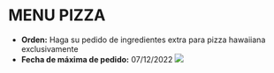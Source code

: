 # **MENU PIZZA**
- **Orden:** Haga su pedido de ingredientes extra para pizza hawaiiana exclusivamente 
- **Fecha de máxima de pedido:** 07/12/2022
![](https://github.com/FloresJudiegbiotech/MENU_PIZZA/blob/main/Menu%20vertical%20pizzeria%20negro.png?raw=true.jpg)
